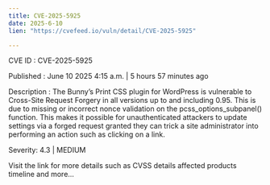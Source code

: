 ```yaml
---
title: CVE-2025-5925
date: 2025-6-10
lien: "https://cvefeed.io/vuln/detail/CVE-2025-5925"

---
```


CVE ID : CVE-2025-5925

Published :  June 10
2025
4:15 a.m. | 5 hours
57 minutes ago

Description : The Bunny’s Print CSS plugin for WordPress is vulnerable to Cross-Site Request Forgery in all versions up to
and including
0.95. This is due to missing or incorrect nonce validation on the pcss_options_subpanel() function. This makes it possible for unauthenticated attackers to update settings via a forged request granted they can trick a site administrator into performing an action such as clicking on a link.

Severity: 4.3 | MEDIUM

Visit the link for more details
such as CVSS details
affected products
timeline
and more...
